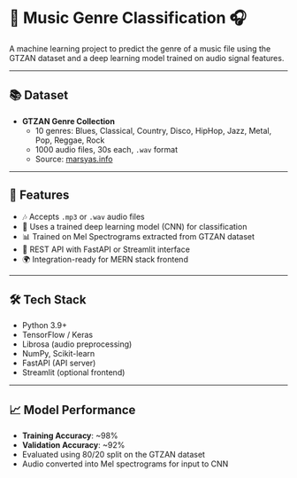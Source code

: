 # 🎵 Music Genre Classification 🎧

A machine learning project to predict the genre of a music file using the GTZAN dataset and a deep learning model trained on audio signal features.

---

## 📚 Dataset

- **GTZAN Genre Collection**  
  - 10 genres: Blues, Classical, Country, Disco, HipHop, Jazz, Metal, Pop, Reggae, Rock  
  - 1000 audio files, 30s each, `.wav` format  
  - Source: [marsyas.info](http://marsyas.info/downloads/datasets.html)

---

## 🚀 Features

- 🎶 Accepts `.mp3` or `.wav` audio files
- 🧠 Uses a trained deep learning model (CNN) for classification
- 📊 Trained on Mel Spectrograms extracted from GTZAN dataset
- 🔌 REST API with FastAPI or Streamlit interface
- 🌍 Integration-ready for MERN stack frontend

---

## 🛠️ Tech Stack

- Python 3.9+
- TensorFlow / Keras
- Librosa (audio preprocessing)
- NumPy, Scikit-learn
- FastAPI (API server)
- Streamlit (optional frontend)

---



## 📈 Model Performance

- **Training Accuracy**: ~98%  
- **Validation Accuracy**: ~92%  
- Evaluated using 80/20 split on the GTZAN dataset  
- Audio converted into Mel spectrograms for input to CNN

